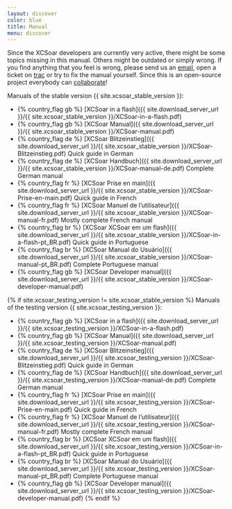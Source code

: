```yaml
---
layout: discover
color: blue
title: Manual
menu: discover
---
```

Since the XCSoar developers are currently very active, there might be some topics missing in this manual.
Others might be outdated or simply wrong. If you find anything that you feel is wrong, please send us an
[email](/contact/), open a ticket on
[trac]({{site.trac_server_url}}/) or try to fix the manual yourself.
Since this is an open-source project everybody can [collaborate](/develop/)!

Manuals of the stable version {{ site.xcsoar_stable_version }}:

- {% country_flag gb %} [XCSoar in a flash]({{ site.download_server_url }}/{{ site.xcsoar_stable_version }}/XCSoar-in-a-flash.pdf)
- {% country_flag gb %} [XCSoar Manual]({{ site.download_server_url }}/{{ site.xcsoar_stable_version }}/XCSoar-manual.pdf)
- {% country_flag de %} [XCSoar Blitzeinstieg]({{ site.download_server_url }}/{{ site.xcsoar_stable_version }}/XCSoar-Blitzeinstieg.pdf) Quick guide in German
- {% country_flag de %} [XCSoar Handbuch]({{ site.download_server_url }}/{{ site.xcsoar_stable_version }}/XCSoar-manual-de.pdf) Complete German manual
- {% country_flag fr %} [XCSoar Prise en main]({{ site.download_server_url }}/{{ site.xcsoar_stable_version }}/XCSoar-Prise-en-main.pdf) Quick guide in French
- {% country_flag fr %} [XCSoar Manuel de l’utilisateur]({{ site.download_server_url }}/{{ site.xcsoar_stable_version }}/XCSoar-manual-fr.pdf) Mostly complete French manual
- {% country_flag br %} [XCSoar XCSoar em um flash]({{ site.download_server_url }}/{{ site.xcsoar_stable_version }}/XCSoar-in-a-flash-pt_BR.pdf) Quick guide in Portuguese
- {% country_flag br %} [XCSoar Manual do Usuário]({{ site.download_server_url }}/{{ site.xcsoar_stable_version }}/XCSoar-manual-pt_BR.pdf) Complete Portuguese manual
- {% country_flag gb %} [XCSoar Developer manual]({{ site.download_server_url }}/{{ site.xcsoar_stable_version }}/XCSoar-developer-manual.pdf)

{% if site.xcsoar_testing_version != site.xcsoar_stable_version %}
Manuals of the testing version {{ site.xcsoar_testing_version }}:

- {% country_flag gb %} [XCSoar in a flash]({{ site.download_server_url }}/{{ site.xcsoar_testing_version }}/XCSoar-in-a-flash.pdf)
- {% country_flag gb %} [XCSoar Manual]({{ site.download_server_url }}/{{ site.xcsoar_testing_version }}/XCSoar-manual.pdf)
- {% country_flag de %} [XCSoar Blitzeinstieg]({{ site.download_server_url }}/{{ site.xcsoar_testing_version }}/XCSoar-Blitzeinstieg.pdf) Quick guide in German
- {% country_flag de %} [XCSoar Handbuch]({{ site.download_server_url }}/{{ site.xcsoar_testing_version }}/XCSoar-manual-de.pdf) Complete German manual
- {% country_flag fr %} [XCSoar Prise en main]({{ site.download_server_url }}/{{ site.xcsoar_testing_version }}/XCSoar-Prise-en-main.pdf) Quick guide in French
- {% country_flag fr %} [XCSoar Manuel de l’utilisateur]({{ site.download_server_url }}/{{ site.xcsoar_testing_version }}/XCSoar-manual-fr.pdf) Mostly complete French manual
- {% country_flag br %} [XCSoar XCSoar em um flash]({{ site.download_server_url }}/{{ site.xcsoar_testing_version }}/XCSoar-in-a-flash-pt_BR.pdf) Quick guide in Portuguese
- {% country_flag br %} [XCSoar Manual do Usuário]({{ site.download_server_url }}/{{ site.xcsoar_testing_version }}/XCSoar-manual-pt_BR.pdf) Complete Portuguese manual
- {% country_flag gb %} [XCSoar Developer manual]({{ site.download_server_url }}/{{ site.xcsoar_testing_version }}/XCSoar-developer-manual.pdf)
{% endif %}
